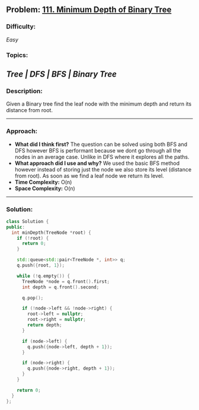 ## Problem: [111. Minimum Depth of Binary Tree](https://leetcode.com/problems/minimum-depth-of-binary-tree/)

### Difficulty:
*Easy*

### Topics:
*Tree | DFS | BFS | Binary Tree*
---

### Description:
Given a Binary tree find the leaf node with the minimum depth and return its distance from root.

---

### Approach:
- **What did I think first?**
    The question can be solved using both BFS and DFS however BFS is performant because we dont go through all the nodes in an average case. Unlike in DFS where it explores all the paths.
- **What approach did I use and why?**
    We used the basic BFS method however instead of storing just the node we also store its level (distance from root). As soon as we find a leaf node we return its level.
- **Time Complexity:** O(n)
- **Space Complexity:** O(n)

---

### Solution:
```cpp
class Solution {
public:
  int minDepth(TreeNode *root) {
    if (!root) {
      return 0;
    }

    std::queue<std::pair<TreeNode *, int>> q;
    q.push({root, 1});

    while (!q.empty()) {
      TreeNode *node = q.front().first;
      int depth = q.front().second;

      q.pop();

      if (!node->left && !node->right) {
        root->left = nullptr;
        root->right = nullptr;
        return depth;
      }

      if (node->left) {
        q.push({node->left, depth + 1});
      }

      if (node->right) {
        q.push({node->right, depth + 1});
      }
    }

    return 0;
  }
};
```
